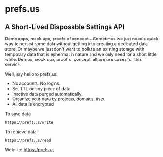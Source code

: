 # prefs.us

## A Short-Lived Disposable Settings API

Demo apps, mock ups, proofs of concept... Sometimes we just need a quick way to persist some data without getting into creating a dedicated data store. Or maybe we just don't want to pollute an existing storage with temporary data that is ephermal in nature and we only need for a short little while. Demos, mock ups, proof of concept, all are use cases for this service.

Well, say hello to prefs.us!


* No accounts. No logins.
* Set TTL on any piece of data.
* Inactive data purged automatically.
* Organize your data by projects, domains, lists.
* All data is encrypted.

To save data

    https://prefs.us/write

To retrieve data

    https://prefs.us/read


Website: https://prefs.us